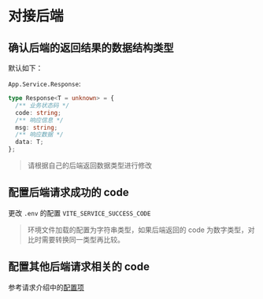 # 对接后端

## 确认后端的返回结果的数据结构类型

默认如下：

`App.Service.Response`:

```ts
type Response<T = unknown> = {
  /** 业务状态码 */
  code: string;
  /** 响应信息 */
  msg: string;
  /** 响应数据 */
  data: T;
};
```


> 请根据自己的后端返回数据类型进行修改

## 配置后端请求成功的 code

更改 `.env` 的配置 `VITE_SERVICE_SUCCESS_CODE`

> 环境文件加载的配置为字符串类型，如果后端返回的 code 为数字类型，对比时需要转换同一类型再比较。

## 配置其他后端请求相关的 code

参考请求介绍中的[配置项](./intro.md#请求相关配置介绍)
